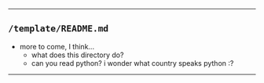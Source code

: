 ***

## `/template/README.md`
* more to come, I think...
	* what does this directory do?
	* can you read python?  i wonder what country speaks python :?

***
